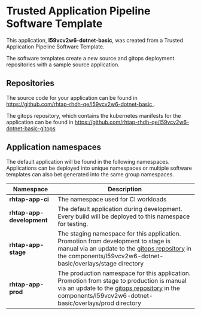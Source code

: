 # Trusted Application Pipeline Software Template

This application, **l59vcv2w6-dotnet-basic**, was created from a Trusted Application Pipeline Software Template.

The software templates create a new source and gitops deployment repositories with a sample source application. 

## Repositories

The source code for your application can be found in [https://github.com/rhtap-rhdh-qe/l59vcv2w6-dotnet-basic ](https://github.com/rhtap-rhdh-qe/l59vcv2w6-dotnet-basic ).
 
The gitops repository, which contains the kubernetes manifests for the application can be found in 
[https://github.com/rhtap-rhdh-qe/l59vcv2w6-dotnet-basic-gitops ](https://github.com/rhtap-rhdh-qe/l59vcv2w6-dotnet-basic-gitops ) 

## Application namespaces 

The default application will be found in the following namespaces. Applications can be deployed into unique namespaces or multiple software templates can also bet generated into the same group namespaces.  

|  Namespace   |  Description   |  
| -------- | -------- |
| **rhtap-app-ci** | The namespace used for CI workloads |
| **rhtap-app-development** | The default application during development. Every build will be deployed to this namespace for testing. |
| **rhtap-app-stage** | The staging namespace for this application. Promotion from development to stage is manual via an update to the [gitops repository](https://github.com/rhtap-rhdh-qe/l59vcv2w6-dotnet-basic-gitops ) in the components/l59vcv2w6-dotnet-basic/overlays/stage directory |
| **rhtap-app-prod** | The production namespace for this application. Promotion from stage to production is manual via an update to the [gitops repository](https://github.com/rhtap-rhdh-qe/l59vcv2w6-dotnet-basic-gitops ) in the components/l59vcv2w6-dotnet-basic/overlays/prod directory |